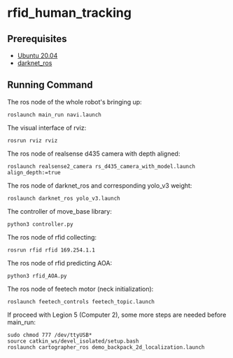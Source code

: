 # rfid_human_tracking

## Prerequisites
- [Ubuntu 20.04](https://github.com)
- [darknet_ros](https://github.com/leggedrobotics/darknet_ros)



## Running Command
The ros node of the whole robot's bringing up:
```Cmd
roslaunch main_run navi.launch
```

The visual interface of rviz:
```Cmd
rosrun rviz rviz
```

The ros node of realsense d435 camera with depth aligned:
```Cmd
roslaunch realsense2_camera rs_d435_camera_with_model.launch align_depth:=true
```

The ros node of darknet_ros and corresponding yolo_v3 weight:
```Cmd
roslaunch darknet_ros yolo_v3.launch
```

The controller of move_base library:
```Cmd
python3 controller.py
```

The ros node of rfid collecting:
```Cmd
rosrun rfid rfid 169.254.1.1
```

The ros node of rfid predicting AOA:
```Cmd
python3 rfid_AOA.py
```

The ros node of feetech motor (neck initialization):
```Cmd
roslaunch feetech_controls feetech_topic.launch
```

If proceed with Legion 5 (Computer 2), some more steps are needed before main_run:
```Cmd
sudo chmod 777 /dev/ttyUSB*
source catkin_ws/devel_isolated/setup.bash
roslaunch cartographer_ros demo_backpack_2d_localization.launch
```
